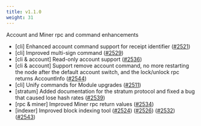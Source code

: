 ```yaml
---
title: v1.1.0
weight: 31
---
```


Account and Miner rpc and command enhancements

<!--more-->

* [cli] Enhanced account command support for receipt identifier ([#2521](https://github.com/starcoinorg/starcoin/pull/2521))
* [cli] Improved multi-sign command ([#2529](https://github.com/starcoinorg/starcoin/pull/2529))
* [cli & account] Read-only account support ([#2536](https://github.com/starcoinorg/starcoin/pull/2536))
* [cli & account] Support remove account command, no more restarting the node after the default account switch, and the lock/unlock rpc returns AccountInfo ([#2544](https://github.com/starcoinorg/starcoin/pull/2544))
* [cli] Unify commands for Module upgrades ([#2511](https://github.com/starcoinorg/starcoin/pull/2511))
* [stratum] Added documentation for the stratum protocol and fixed a bug that caused lose hash rates ([#2539](https://github.com/starcoinorg/starcoin/pull/2539))
* [rpc & miner] Improved Miner rpc return values ([#2534](https://github.com/starcoinorg/starcoin/pull/2534))
* [indexer] Improved block indexing tool ([#2524](https://github.com/starcoinorg/starcoin/pull/2524)) ([#2526](https://github.com/starcoinorg/starcoin/pull/2526)) ([#2532](https://github.com/starcoinorg/starcoin/pull/2532))  ([#2543](https://github.com/starcoinorg/starcoin/pull/2543)) 
